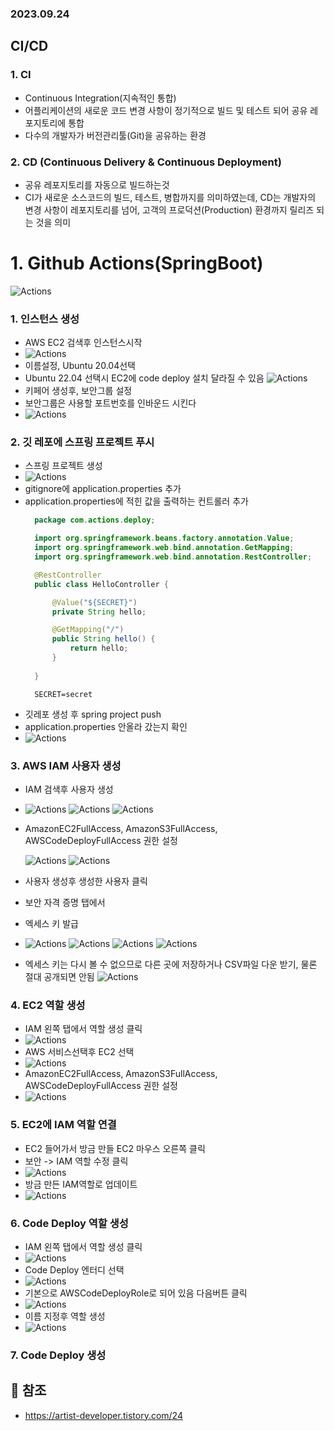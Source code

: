 ### 2023.09.24

## CI/CD

### 1. CI
- Continuous Integration(지속적인 통합)
- 어플리케이션의 새로운 코드 변경 사항이 정기적으로 빌드 및 테스트 되어
공유 레포지토리에 통합
- 다수의 개발자가 버전관리툴(Git)을 공유하는 환경 

### 2. CD (Continuous Delivery & Continuous Deployment)
- 공유 레포지토리를 자동으로 빌드하는것
- CI가 새로운 소스코드의 빌드, 테스트, 병합까지를 의미하였는데, CD는 개발자의 변경 사항이 레포지토리를 넘어, 고객의 프로덕션(Production) 환경까지 릴리즈 되는 것을 의미

# 1. Github Actions(SpringBoot)
  ![Actions](./img/GithubActions.png "Actions")


### 1. 인스턴스 생성
- AWS EC2 검색후 인스턴스시작
- 
  ![Actions](./img/Actions_0.PNG "Actions")
- 이름설정, Ubuntu 20.04선택
- Ubuntu 22.04 선택시 EC2에 code deploy 설치 달라질 수 있음
  ![Actions](./img/Actions_1.PNG "Actions")
- 키페어 생성후, 보안그룹 설정
- 보안그룹은 사용할 포트번호를 인바운드 시킨다
- 
  ![Actions](./img/Actions_2.PNG "Actions")


### 2. 깃 레포에 스프링 프로젝트 푸시
- 스프링 프로젝트 생성
- 
  ![Actions](./img/Actions_3.PNG "Actions")
- gitignore에 application.properties 추가
- application.properties에 적힌 값을 출력하는 컨트롤러 추가
  ```java
    package com.actions.deploy;

    import org.springframework.beans.factory.annotation.Value;
    import org.springframework.web.bind.annotation.GetMapping;
    import org.springframework.web.bind.annotation.RestController;

    @RestController
    public class HelloController {

        @Value("${SECRET}")
        private String hello;

        @GetMapping("/")
        public String hello() {
            return hello;
        }
        
    }
  ```
  ```
    SECRET=secret
  ```
- 깃레포 생성 후 spring project push
- application.properties 안올라 갔는지 확인
- 
  ![Actions](./img/Actions_4.PNG "Actions")


### 3. AWS IAM 사용자 생성
- IAM 검색후 사용자 생성
- 
  ![Actions](./img/Actions_5.PNG "Actions")
  ![Actions](./img/Actions_6.PNG "Actions")
  ![Actions](./img/Actions_7.PNG "Actions")

- AmazonEC2FullAccess, AmazonS3FullAccess, AWSCodeDeployFullAccess 권한 설정

  ![Actions](./img/Actions_8.PNG "Actions")
  ![Actions](./img/Actions_9.PNG "Actions")

- 사용자 생성후 생성한 사용자 클릭
- 보안 자격 증명 탭에서
- 엑세스 키 발급
- 
  ![Actions](./img/Actions_10.PNG "Actions")
  ![Actions](./img/Actions_11.PNG "Actions")
  ![Actions](./img/Actions_12.PNG "Actions")
  ![Actions](./img/Actions_13.PNG "Actions")
- 엑세스 키는 다시 볼 수 없으므로 다른 곳에 저장하거나 CSV파일 다운 받기, 물론 절대 공개되면 안됨
  ![Actions](./img/Actions_14.PNG "Actions")


### 4. EC2 역할 생성
- IAM 왼쪽 탭에서 역할 생성 클릭
- 
  ![Actions](./img/Actions_15.PNG "Actions")
- AWS 서비스선택후 EC2 선택
- 
  ![Actions](./img/Actions_16.PNG "Actions")
- AmazonEC2FullAccess, AmazonS3FullAccess, AWSCodeDeployFullAccess 권한 설정
- 
  ![Actions](./img/Actions_17.PNG "Actions")


### 5. EC2에 IAM 역할 연결 
- EC2 들어가서 방금 만들 EC2 마우스 오른쪽 클릭
- 보안 -> IAM 역할 수정 클릭
- 
  ![Actions](./img/Actions_21.PNG "Actions")
- 방금 만든 IAM역할로 업데이트
- 
  ![Actions](./img/Actions_22.PNG "Actions")


### 6. Code Deploy 역할 생성
- IAM 왼쪽 탭에서 역할 생성 클릭
- 
  ![Actions](./img/Actions_15.PNG "Actions")
- Code Deploy 엔터디 선택
- 
  ![Actions](./img/Actions_18.PNG "Actions")
- 기본으로 AWSCodeDeployRole로 되어 있음 다음버튼 클릭
- 
  ![Actions](./img/Actions_19.PNG "Actions")
- 이름 지정후 역할 생성
- 
  ![Actions](./img/Actions_20.PNG "Actions")


### 7. Code Deploy 생성


## 📌 참조

- https://artist-developer.tistory.com/24
